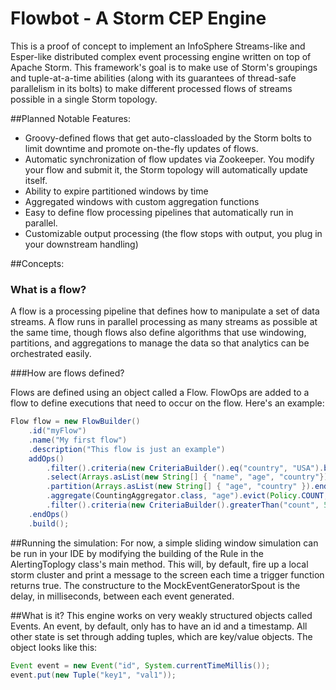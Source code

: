 Flowbot - A Storm CEP Engine
=============================

This is a proof of concept to implement an InfoSphere Streams-like and Esper-like distributed complex event processing engine written on top of Apache Storm. This framework's goal is to make use of Storm's groupings and tuple-at-a-time abilities (along with its guarantees of thread-safe parallelism in its bolts) to make different processed flows of streams possible in a single Storm topology. 


##Planned Notable Features:
- Groovy-defined flows that get auto-classloaded by the Storm bolts to limit downtime and promote on-the-fly updates of flows.
- Automatic synchronization of flow updates via Zookeeper. You modify your flow and submit it, the Storm topology will automatically update itself.
- Ability to expire partitioned windows by time
- Aggregated windows with custom aggregation functions
- Easy to define flow processing pipelines that automatically run in parallel.
- Customizable output processing (the flow stops with output, you plug in your downstream handling)

##Concepts:

### What is a flow?
A flow is a processing pipeline that defines how to manipulate a set of data streams. A flow runs in parallel processing as many streams as possible at the same time, though flows also define algorithms that use windowing, partitions, and aggregations to manage the data so that analytics can be orchestrated easily. 

###How are flows defined?

Flows are defined using an object called a Flow. FlowOps are added to a flow to define executions that need to occur on the flow. Here's an example:

```Java
Flow flow = new FlowBuilder()
    .id("myFlow")
    .name("My first flow")
    .description("This flow is just an example")
    addOps()
        .filter().criteria(new CriteriaBuilder().eq("country", "USA").build()).end()
        .select(Arrays.asList(new String[] { "name", "age", "country"}).end()
        .partition(Arrays.asList(new String[] { "age", "country" }).end()
        .aggregate(CountingAggregator.class, "age").evict(Policy.COUNT, 1000).trigger(Policy.TIME, 30).end()
        .filter().criteria(new CriteriaBuilder().greaterThan("count", 50).build()).end()
    .endOps()
    .build();
```

##Running the simulation: 
For now, a simple sliding window simulation can be run in your IDE by modifying the building of the Rule in the AlertingToplogy class's main method. This will, by default, fire up a local storm cluster and print a message to the screen each time a trigger function returns true. The constructure to the MockEventGeneratorSpout is the delay, in milliseconds, between each event generated.

##What is it?
This engine works on very weakly structured objects called Events. An event, by default, only has to have an id and a timestamp. All other state is set through adding tuples, which are key/value objects. The object looks like this:

```java
Event event = new Event("id", System.currentTimeMillis());
event.put(new Tuple("key1", "val1"));
```

